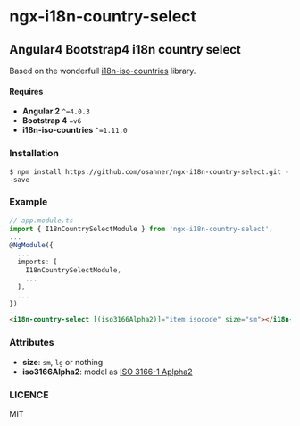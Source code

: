 # ngx-i18n-country-select

## Angular4 Bootstrap4 i18n country select

Based on the wonderfull [i18n-iso-countries](https://github.com/michaelwittig/node-i18n-iso-countries) library. 

#### Requires 

* **Angular 2** `^=4.0.3`
* **Bootstrap 4** `=v6`
* **i18n-iso-countries** `^=1.11.0`


### Installation

```
$ npm install https://github.com/osahner/ngx-i18n-country-select.git --save
```

### Example

```ts
// app.module.ts
import { I18nCountrySelectModule } from 'ngx-i18n-country-select';
...
@NgModule({
  ...
  imports: [
    I18nCountrySelectModule,
    ...
  ],
  ...
})
```

```html
<i18n-country-select [(iso3166Alpha2)]="item.isocode" size="sm"></i18n-country-select>
```

### Attributes

* **size**: `sm`, `lg` or nothing
* **iso3166Alpha2**: model as [ISO 3166-1 Aplpha2](https://en.wikipedia.org/wiki/ISO_3166-1_alpha-2#Officially_assigned_code_elements)

### LICENCE

MIT
